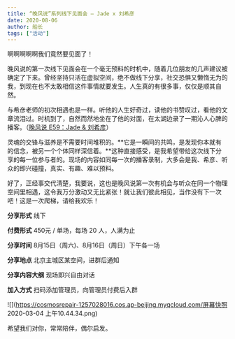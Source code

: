 ```yaml
---
title: “晚风说”系列线下见面会 — Jade x 刘希彦
date: 2020-08-06
author: 船长
tags: ["活动"]
---
```


啊啊啊啊啊我们竟然要见面了！

<!--more-->

晚风说的第一次线下见面会在一个毫无预料的时机中，随着几位朋友的几声建议被确定了下来。曾经坚持只活在虚拟空间，绝不做线下分享，社交恐惧又懒惰无为的我，到现在也不太敢相信这件事情就要发生。人生真的有很多事，仅仅是顺其自然。

与希彦老师的初次相遇也是一样。听他的人生好奇过，读他的书赞叹过，看他的文章流泪过。时机到了，自然而然地坐在了他的对面，在太湖边录了一期沁人心脾的播客。（[晚风说 E59：Jade & 刘希彦](http://mp.weixin.qq.com/s?__biz=MzA5Nzk4MDMxMg==&mid=2247486245&idx=1&sn=cc156419df37a2fcd36d8bb34527ef5a&chksm=9099d1d2a7ee58c4a9f7f330f8efffde7134e30bcee8338f6499f7016e29666e97cc0b9e56e6&scene=21#wechat_redirect)）

灵魂的交锋与滋养是不需要时间堆积的。**它是一瞬间的共鸣，是发现你本就有的信念，被另一个个体同样深信着。**这种直接感受，是我希望带给这次线下分享的每一位参与者的。现场的内容如同每一次的播客录制，大多会是我、希彦、听众的即兴碰撞，真实、有趣、难以预料。

好了，正经事交代清楚，我要说，这也是晚风说第一次有机会与听众在同一个物理空间里相遇，这令我万分激动又无比紧张！就让我们彼此相见，当作没有下一次吧！这是一次爬梯，请给我欢乐！

**分享形式**   线下

**付费形式**   450元 / 单场，每场 20 人，人满为止

**分享时间**   8月15日（周六)、8月16日（周日）下午各一场

**分享地点**   北京主城区某空间，进群后通知

**分享内容大纲**   现场即兴自由对话

**加入方式**   扫码添加管理员，向管理员付费后入群

![](https://cosmosrepair-1257028016.cos.ap-beijing.myqcloud.com/屏幕快照 2020-03-04 上午10.44.34.png)

希望我们对你，常常陪伴，偶尔启发。